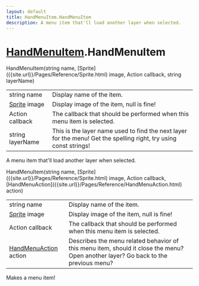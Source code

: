 ```yaml
---
layout: default
title: HandMenuItem.HandMenuItem
description: A menu item that'll load another layer when selected.
---
```

# [HandMenuItem]({{site.url}}/Pages/Reference/HandMenuItem.html).HandMenuItem

<div class='signature' markdown='1'>
 HandMenuItem(string name, [Sprite]({{site.url}}/Pages/Reference/Sprite.html) image, Action callback, string layerName)
</div>

|  |  |
|--|--|
|string name|Display name of the item.|
|[Sprite]({{site.url}}/Pages/Reference/Sprite.html) image|Display image of the item, null is fine!|
|Action callback|The callback that should be performed when this menu             item is selected.|
|string layerName|This is the layer name used to find the next layer              for the menu! Get the spelling right, try using const strings!|

A menu item that'll load another layer when selected.
<div class='signature' markdown='1'>
 HandMenuItem(string name, [Sprite]({{site.url}}/Pages/Reference/Sprite.html) image, Action callback, [HandMenuAction]({{site.url}}/Pages/Reference/HandMenuAction.html) action)
</div>

|  |  |
|--|--|
|string name|Display name of the item.|
|[Sprite]({{site.url}}/Pages/Reference/Sprite.html) image|Display image of the item, null is fine!|
|Action callback|The callback that should be performed when this menu             item is selected.|
|[HandMenuAction]({{site.url}}/Pages/Reference/HandMenuAction.html) action|Describes the menu related behavior of this menu item,             should it close the menu? Open another layer? Go back to the             previous menu?|

Makes a menu item!



